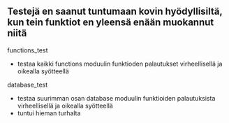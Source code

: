 Testejä en saanut tuntumaan kovin hyödyllisiltä, kun tein funktiot en yleensä enään muokannut niitä
------------------------------------
functions_test
- testaa kaikki functions moduulin funktioden palautukset virheellisellä ja oikealla syötteellä

database_test
- testaa suurimman osan database moduulin funktioiden palautuksista virheellisellä ja oikealla syötteellä
- tuntui hieman turhalta